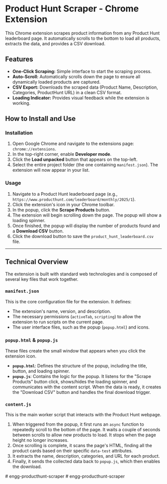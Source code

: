 # Product Hunt Scraper - Chrome Extension

This Chrome extension scrapes product information from any Product Hunt leaderboard page. It automatically scrolls to the bottom to load all products, extracts the data, and provides a CSV download.

## Features

- **One-Click Scraping:** Simple interface to start the scraping process.
- **Auto-Scroll:** Automatically scrolls down the page to ensure all dynamically loaded products are captured.
- **CSV Export:** Downloads the scraped data (Product Name, Description, Categories, ProductHunt URL) in a clean CSV format.
- **Loading Indicator:** Provides visual feedback while the extension is working.

## How to Install and Use

### Installation

1.  Open Google Chrome and navigate to the extensions page: `chrome://extensions`.
2.  In the top-right corner, enable **Developer mode**.
3.  Click the **Load unpacked** button that appears on the top-left.
4.  Select the entire project folder (the one containing `manifest.json`). The extension will now appear in your list.

### Usage

1.  Navigate to a Product Hunt leaderboard page (e.g., `https://www.producthunt.com/leaderboard/monthly/2025/1`).
2.  Click the extension's icon in your Chrome toolbar.
3.  In the popup, click the **Scrape Products** button.
4.  The extension will begin scrolling down the page. The popup will show a loading spinner.
5.  Once finished, the popup will display the number of products found and a **Download CSV** button.
6.  Click the download button to save the `product_hunt_leaderboard.csv` file.

---

## Technical Overview

The extension is built with standard web technologies and is composed of several key files that work together.

### `manifest.json`
This is the core configuration file for the extension. It defines:
- The extension's name, version, and description.
- The necessary permissions (`activeTab`, `scripting`) to allow the extension to run scripts on the current page.
- The user interface files, such as the popup (`popup.html`) and icons.

### `popup.html` & `popup.js`
These files create the small window that appears when you click the extension icon.
- **`popup.html`**: Defines the structure of the popup, including the title, button, and loading spinner.
- **`popup.js`**: Contains the logic for the popup. It listens for the "Scrape Products" button click, shows/hides the loading spinner, and communicates with the content script. When the data is ready, it creates the "Download CSV" button and handles the final download trigger.

### `content.js`
This is the main worker script that interacts with the Product Hunt webpage.
1.  When triggered from the popup, it first runs an `async` function to repeatedly scroll to the bottom of the page. It waits a couple of seconds between scrolls to allow new products to load. It stops when the page height no longer increases.
2.  Once scrolling is complete, it scans the page's HTML, finding all the product cards based on their specific `data-test` attributes.
3.  It extracts the name, description, categories, and URL for each product.
4.  Finally, it sends the collected data back to `popup.js`, which then enables the download.






#   e n g g - p r o d u c t h u n t - s c r a p e r  
 #   e n g g - p r o d u c t h u n t - s c r a p e r  
 
